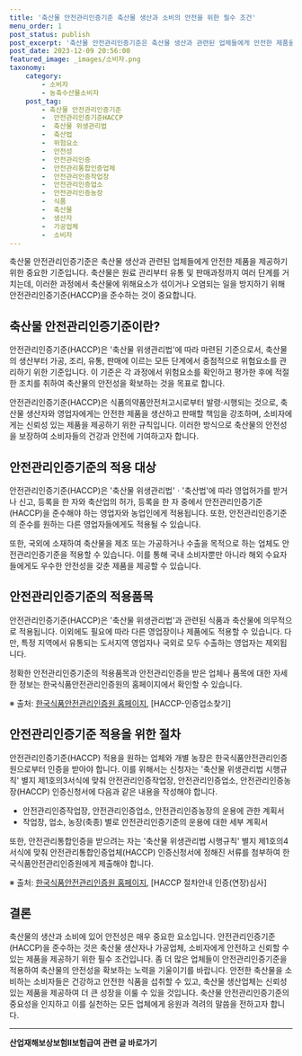 ```yaml
---
title: '축산물 안전관리인증기준 축산물 생산과 소비의 안전을 위한 필수 조건'
menu_order: 1
post_status: publish
post_excerpt: '축산물 안전관리인증기준은 축산물 생산과 관련된 업체들에게 안전한 제품을 제공하기 위한 중요한 기준입니다. 축산물은 원료 관리부터 유통 및 판매과정까지 여러 단계를 거치는데, 이러한 과정에서 축산물에 위해요소가 섞이거나 오염되는 일을 방지하기 위해 안전관리인증기준 HACCP 을 준수하는 것이 중요합니다.'
post_date: 2023-12-09 20:56:00
featured_image: _images/소비자.png
taxonomy:
    category:
        - 소비자
        - 농축수산물소비자
    post_tag:
        - 축산물 안전관리인증기준
        -  안전관리인증기준HACCP
        -  축산물 위생관리법
        -  축산법
        -  위험요소
        -  안전성
        -  안전관리인증
        -  안전관리통합인증업체
        -  안전관리인증작업장
        -  안전관리인증업소
        -  안전관리인증농장
        -  식품
        -  축산물
        -  생산자
        -  가공업체
        -  소비자
---
```



축산물 안전관리인증기준은 축산물 생산과 관련된 업체들에게 안전한 제품을 제공하기 위한 중요한 기준입니다. 축산물은 원료 관리부터 유통 및 판매과정까지 여러 단계를 거치는데, 이러한 과정에서 축산물에 위해요소가 섞이거나 오염되는 일을 방지하기 위해 안전관리인증기준(HACCP)을 준수하는 것이 중요합니다.

## 축산물 안전관리인증기준이란?

안전관리인증기준(HACCP)은 '축산물 위생관리법'에 따라 마련된 기준으로서, 축산물의 생산부터 가공, 조리, 유통, 판매에 이르는 모든 단계에서 중점적으로 위험요소를 관리하기 위한 기준입니다. 이 기준은 각 과정에서 위험요소를 확인하고 평가한 후에 적절한 조치를 취하여 축산물의 안전성을 확보하는 것을 목표로 합니다.

안전관리인증기준(HACCP)은 식품의약품안전처고시로부터 발령·시행되는 것으로, 축산물 생산자와 영업자에게는 안전한 제품을 생산하고 판매할 책임을 강조하며, 소비자에게는 신뢰성 있는 제품을 제공하기 위한 규칙입니다. 이러한 방식으로 축산물의 안전성을 보장하여 소비자들의 건강과 안전에 기여하고자 합니다.

## 안전관리인증기준의 적용 대상

안전관리인증기준(HACCP)은 '축산물 위생관리법'ㆍ'축산법'에 따라 영업허가를 받거나 신고, 등록을 한 자와 축산업의 허가, 등록을 한 자 중에서 안전관리인증기준(HACCP)을 준수해야 하는 영업자와 농업인에게 적용됩니다. 또한, 안전관리인증기준의 준수를 원하는 다른 영업자들에게도 적용될 수 있습니다.

또한, 국외에 소재하여 축산물을 제조 또는 가공하거나 수출을 목적으로 하는 업체도 안전관리인증기준을 적용할 수 있습니다. 이를 통해 국내 소비자뿐만 아니라 해외 수요자들에게도 우수한 안전성을 갖춘 제품을 제공할 수 있습니다.

## 안전관리인증기준의 적용품목

안전관리인증기준(HACCP)은 '축산물 위생관리법'과 관련된 식품과 축산물에 의무적으로 적용됩니다. 이외에도 필요에 따라 다른 영업장이나 제품에도 적용할 수 있습니다. 다만, 특정 지역에서 유통되는 도서지역 영업자나 국외로 모두 수출하는 영업자는 제외됩니다.

정확한 안전관리인증기준의 적용품목과 안전관리인증을 받은 업체나 품목에 대한 자세한 정보는 한국식품안전관리인증원의 홈페이지에서 확인할 수 있습니다.

※ 출처: [한국식품안전관리인증원 홈페이지](http://www.haccp.or.kr), [HACCP-인증업소찾기]

## 안전관리인증기준 적용을 위한 절차

안전관리인증기준(HACCP) 적용을 원하는 업체와 개별 농장은 한국식품안전관리인증원으로부터 인증을 받아야 합니다. 이를 위해서는 신청자는 '축산물 위생관리법 시행규칙' 별지 제1호의3서식에 맞춰 안전관리인증작업장, 안전관리인증업소, 안전관리인증농장(HACCP) 인증신청서에 다음과 같은 내용을 작성해야 합니다.

- 안전관리인증작업장, 안전관리인증업소, 안전관리인증농장의 운용에 관한 계획서
- 작업장, 업소, 농장(축종) 별로 안전관리인증기준의 운용에 대한 세부 계획서

또한, 안전관리통합인증을 받으려는 자는 '축산물 위생관리법 시행규칙' 별지 제1호의4서식에 맞춰 안전관리통합인증업체(HACCP) 인증신청서에 정해진 서류를 첨부하여 한국식품안전관리인증원에게 제출해야 합니다.

※ 출처: [한국식품안전관리인증원 홈페이지](https://www.haccp.or.kr), [HACCP 절차안내 인증(연장)심사]


## 결론

축산물의 생산과 소비에 있어 안전성은 매우 중요한 요소입니다. 안전관리인증기준(HACCP)을 준수하는 것은 축산물 생산자나 가공업체, 소비자에게 안전하고 신뢰할 수 있는 제품을 제공하기 위한 필수 조건입니다. 좀 더 많은 업체들이 안전관리인증기준을 적용하여 축산물의 안전성을 확보하는 노력을 기울이기를 바랍니다. 안전한 축산물을 소비하는 소비자들은 건강하고 안전한 식품을 섭취할 수 있고, 축산물 생산업체는 신뢰성 있는 제품을 제공하여 더 큰 성장을 이룰 수 있을 것입니다. 축산물 안전관리인증기준의 중요성을 인지하고 이를 실천하는 모든 업체에게 응원과 격려의 말씀을 전하고자 합니다.
<!-- wp:separator -->
<hr class="wp-block-separator has-alpha-channel-opacity"/>
<!-- /wp:separator -->

<!-- wp:group {"backgroundColor":"base","layout":{"type":"constrained"}} -->
<div class="wp-block-group has-base-background-color has-background"><!-- wp:paragraph {"align":"center","fontSize":"medium"} -->
<p class="has-text-align-center has-large-font-size"><strong>산업재해보상보험Ⅱ보험급여 관련 글 바로가기</strong></p>
<!-- /wp:paragraph -->


<!-- wp:latest-posts
{"categories":[{"id":10872,"count":19,"description":"","link":"https://uknowlaw.com/category/%ec%82%b0%ec%97%85%ec%9e%ac%ed%95%b4%eb%b3%b4%ec%83%81%eb%b3%b4%ed%97%98%e2%85%b1%eb%b3%b4%ed%97%98%ea%b8%89%ec%97%ac/","name":"산업재해보상보험Ⅱ보험급여","slug":"산업재해보상보험Ⅱ보험급여","taxonomy":"category","parent":0,"meta":[],"_links":{"self":[{"href":"https://uknowlaw.com/wp-json/wp/v2/categories/10872"}],"collection":[{"href":"https://uknowlaw.com/wp-json/wp/v2/categories"}],"about":[{"href":"https://uknowlaw.com/wp-json/wp/v2/taxonomies/category"}],"wp:post_type":[{"href":"https://uknowlaw.com/wp-json/wp/v2/posts?categories=10872"}],"curies":[{"name":"wp","href":"https://api.w.org/{rel}","templated":true}]}}],"postsToShow":100,"excerptLength":28,"postLayout":"grid","columns":2,"featuredImageAlign":"left","featuredImageSizeSlug":"large","fontSize":"small"} /--></div>
<!-- /wp:group -->